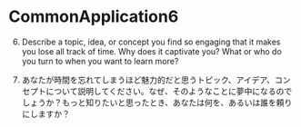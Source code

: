 # CommonApplication6
6. Describe a topic, idea, or concept you find so engaging that it makes you lose all track of time. Why does it captivate you? What or who do you turn to when you want to learn more?

6. あなたが時間を忘れてしまうほど魅力的だと思うトピック、アイデア、コンセプトについて説明してください。なぜ、そのようなことに夢中になるのでしょうか？もっと知りたいと思ったとき、あなたは何を、あるいは誰を頼りにしますか？
